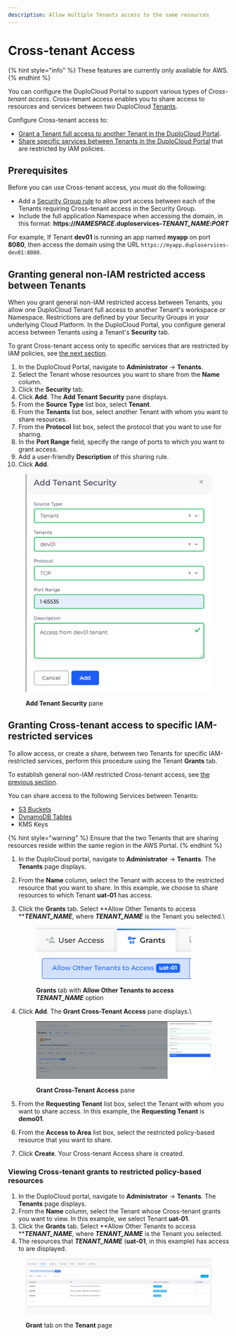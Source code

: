 ```yaml
---
description: Allow multiple Tenants access to the same resources
---
```


# Cross-tenant Access

{% hint style="info" %}
These features are currently only available for AWS.
{% endhint %}

You can configure the DuploCloud Portal to support various types of _Cross-tenant access_. Cross-tenant access enables you to share access to resources and services between two DuploCloud [Tenants](../../welcome-to-duplocloud/application-focussed-interface/tenant/).

Configure Cross-tenant access to:

* [Grant a Tenant full access to another Tenant in the DuploCloud Portal](cross-tenant-access.md#granting-full-cross-tenant-access-between-tenants).
* [Share specific services between Tenants in the DuploCloud Portal](cross-tenant-access.md#granting-cross-tenant-access-to-specific-iam-restricted-services) that are restricted by IAM policies.

## Prerequisites

Before you can use Cross-tenant access, you must do the following:

* Add a [Security Group rule](../../overview/use-cases/disaster-recovery/security-group-rules.md) to allow port access between each of the Tenants requiring Cross-tenant access in the Security Group.
* Include the full application Namespace when accessing the domain, in this format: **https://**_**NAMESPACE**_**.duploservices-**_**TENANT\_NAME**_**:**_**PORT**_

For example, If Tenant **dev01** is running an app named **myapp** on port **8080**, then access the domain using the URL `https://myapp.duploservices-dev01:8080`.&#x20;

## Granting general non-IAM restricted access between Tenants

When you grant general non-IAM restricted access between Tenants, you allow one DuploCloud  Tenant full access to another Tenant's workspace or Namespace. Restrictions are defined by your Security Groups in your underlying Cloud Platform. In the DuploCloud Portal, you configure general access between Tenants using a Tenant's **Security** tab.

To grant Cross-tenant access only to specific services that are restricted by IAM policies, see [the next section](cross-tenant-access.md#granting-cross-tenant-access-to-specific-iam-restricted-services).

1. In the DuploCloud Portal, navigate to **Administrator** -> **Tenants**.
2. Select the Tenant whose resources you want to share from the **Name** column.
3. Click the **Security** tab.
4. Click **Add**. The **Add Tenant Security** pane displays.
5. From the **Source Type** list box, select **Tenant**.
6. From the **Tenants** list box, select another Tenant with whom you want to share resources.
7. From the **Protocol** list box, select the protocol that you want to use for sharing.
8. In the **Port Range** field, specify the range of ports to which you want to grant access.
9. Add a user-friendly **Description** of this sharing rule.
10. Click **Add**.

<div align="left">

<figure><img src="../../.gitbook/assets/Screen Shot 2023-03-07 at 6.09.09 PM.png" alt=""><figcaption><p><strong>Add Tenant Security</strong> pane</p></figcaption></figure>

</div>

## Granting Cross-tenant access to specific IAM-restricted services

To allow access, or create a share, between two Tenants for specific IAM-restricted services, perform this procedure using the Tenant **Grants** tab.&#x20;

To establish general non-IAM restricted Cross-tenant access, see [the previous section](cross-tenant-access.md#granting-general-non-iam-restricted-access-between-tenants).&#x20;

You can share access to the following Services between Tenants:

* [S3 Buckets](../../overview/aws-services/s3-bucket.md)
* [DynamoDB Tables](../../overview/aws-services/database/dynamodb.md)
* KMS Keys

{% hint style="warning" %}
Ensure that the two Tenants that are sharing resources reside within the same region in the AWS Portal.
{% endhint %}

1. In the DuploCloud portal, navigate to **Administrator** -> **Tenants**. The **Tenants** page displays.
2. From the **Name** column, select the Tenant with access to the restricted resource that you want to share. In this example, we choose to share resources to which Tenant **uat-01** has access.
3.  Click the **Grants** tab. Select **Allow Other Tenants to access **_**TENANT\_NAME**_, where _**TENANT\_NAME**_ is the Tenant you selected.\


    <div align="left">

    <figure><img src="../../.gitbook/assets/AWS_GCT_selector.png" alt=""><figcaption><p><strong>Grants</strong> tab with <strong>Allow Other Tenants to access </strong><em><strong>TENANT_NAME</strong></em> option </p></figcaption></figure>

    </div>


4.  Click **Add**. The **Grant Cross-Tenant Access** pane displays.\


    <div align="left">

    <figure><img src="../../.gitbook/assets/kms2.png" alt=""><figcaption><p><strong>Grant Cross-Tenant Access</strong> pane</p></figcaption></figure>

    </div>


5. From the **Requesting Tenant** list box, select the Tenant with whom you want to share access. In this example, the **Requesting Tenant** is **demo01**.
6. From the **Access to Area** list box, select the restricted policy-based resource that you want to share.
7. Click **Create**. Your Cross-tenant Access share is created.

### Viewing Cross-tenant grants to restricted policy-based resources

1. In the DuploCloud portal, navigate to **Administrator** -> **Tenants**. The **Tenants** page displays.
2. From the **Name** column, select the Tenant whose Cross-tenant grants you want to view. In this example, we select Tenant **uat-01**.
3. Click the **Grants** tab. Select **Allow Other Tenants to access **_**TENANT\_NAME**_, where _**TENANT\_NAME**_ is the Tenant you selected.
4. The resources that _**TENANT\_NAME**_ (**uat-01**, in this example) has access to are displayed.

<div align="left">

<figure><img src="../../.gitbook/assets/kms1 (1).png" alt=""><figcaption><p><strong>Grant</strong> tab on the <strong>Tenant</strong> page</p></figcaption></figure>

</div>
